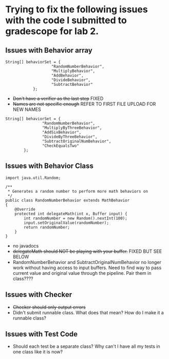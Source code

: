 # Trying to fix the following issues with the code I submitted to gradescope for lab 2.
## Issues with Behavior array 
```
String[] behaviorSet = {
                    "RandomNumberBehavior",
                    "MultiplyBehavior",
                    "AddBehavior",
                    "DivideBehavior",
                    "SubtractBehavior"
            };
```
- ~~Don't have a verifier as the last step~~ FIXED
- ~~Names are not specific enough~~ REFER TO FIRST FILE UPLOAD FOR NEW NAMES
```
String[] behaviorSet = {
                "RandomNumberBehavior",
                "MultiplyByThreeBehavior",
                "AddSixBehavior",
                "DivideByThreeBehavior",
                "SubtractOriginalNumBehavior",
                "CheckEqualsTwo"
        };
```
## Issues with Behavior Class
```
import java.util.Random;

/**
 * Generates a random number to perform more math behaviors on
 */
public class RandomNumberBehavior extends MathBehavior
{
    @Override
    protected int delegateMath(int x, Buffer input) {
        int randomNumber = new Random().nextInt(100);
        input.setOriginalValue(randomNumber);
        return randomNumber;
    }
}
```
- no javadocs
- ~~delegateMath should NOT be playing with your buffer.~~ FIXED BUT SEE BELOW
- RandomNumberBehavior and SubtractOriginalNumBehavior no longer work without having access to input buffers.  Need to find way to pass current value and original value through the pipeline.  Pair them in class????
## Issues with Checker
- ~~Checker should only output errors~~
- Didn't submit runnable class.  What does that mean?  How do I make it a runnable class?
## Issues with Test Code
- Should each test be a separate class?  Why can't I have all my tests in one class like it is now?
